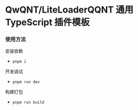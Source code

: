 # QwQNT/LiteLoaderQQNT 通用 TypeScript 插件模板

### 使用方法

安装依赖
- `pnpm i`

开发调试
- `pnpm run dev`

构建打包

- `pnpm run build`
